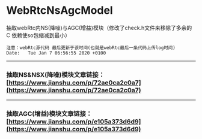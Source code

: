 # WebRtcNsAgcModel
抽取webRtc内NS(降噪)与AGC(增益)模块（修改了check.h文件来移除了多余的 C 依赖使so包缩减到最小）
```
注意：webRtc源代码 最后更新于该时间(也就是webRtc最后一条代码上传log时间)
Date:   Tue Jan 7 06:56:55 2020 +0100
```
---
### 抽取NS&NSX(降噪)模块文章链接：[https://www.jianshu.com/p/72ae0ca2c0a7](https://www.jianshu.com/p/72ae0ca2c0a7)
---
### 抽取AGC(增益)模块文章链接：[https://www.jianshu.com/p/e105a373d6d9](https://www.jianshu.com/p/e105a373d6d9)
